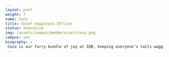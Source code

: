 ```yaml
---
layout: post
weight: 7
name: Coco
title: Chief Happiness Officer
status: executive
img: /assets/images/members/uot/coco.png
campus: uot
biography: >
 Coco is our furry bundle of joy at IOB, keeping everyone’s tails wagging and personally thanking our sponsors with his pawsome charm.
---
```

